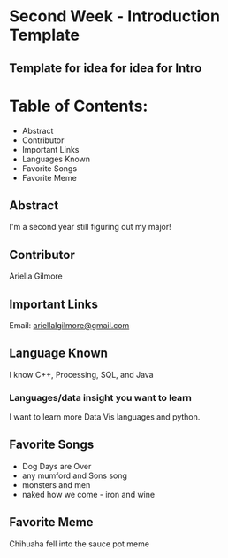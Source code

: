 # Second Week - Introduction Template
## Template for idea for idea for Intro
# Table of Contents:
* Abstract
* Contributor
* Important Links
* Languages Known
* Favorite Songs
* Favorite Meme
## Abstract
I'm a second year still figuring out my major!
## Contributor
Ariella Gilmore
## Important Links
Email: ariellalgilmore@gmail.com
## Language Known
I know C++, Processing, SQL, and Java
### Languages/data insight you want to learn
I want to learn more Data Vis languages and python. 
## Favorite Songs
* Dog Days are Over
* any mumford and Sons song
* monsters and men
* naked how we come - iron and wine
## Favorite Meme
Chihuaha fell into the sauce pot meme
